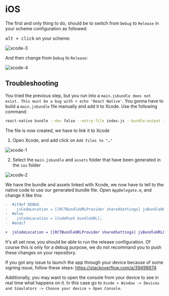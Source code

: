 # iOS

The first and only thing to do, should be to switch from `Debug` to `Release` in your scheme configuration as followed:

<kbd>alt + click</kbd> on your scheme:

![xcode-3](https://user-images.githubusercontent.com/937328/46286290-315c3100-c56e-11e8-9e41-361b7f35d697.png)

And then change from `Debug` to `Release`:

![xcode-4](https://user-images.githubusercontent.com/937328/46286305-41741080-c56e-11e8-801a-f1562660cc51.png)

## Troubleshooting

You tried the previous step, but you run into a `main.jsbundle does not exist. This must be a bug with + echo 'React Native'`. You gonna have to build a `main.jsbundle` file manually and add it to Xcode. Use the following command:

```bash
react-native bundle --dev false --entry-file index.js --bundle-output ios/main.jsbundle --assets-dest ios --platform ios
```

The file is now created, we have to link it to Xcode

1. Open Xcode, and add click on `Add Files to "…"`

![xcode-1](https://user-images.githubusercontent.com/937328/46285935-cd853880-c56c-11e8-9f76-7472ac4aca56.png)

2. Select the `main.jsbundle` and `assets` folder that have been generated in the `ios` folder

![xcode-2](https://user-images.githubusercontent.com/937328/46286054-340a5680-c56d-11e8-8580-164baf98eb34.png)

We have the bundle and assets linked with Xcode, we now have to tell to the native code to use our generated bundle file. Open `AppDelegate.m`, and change it like this:

```diff
-  #ifdef DEBUG
-    jsCodeLocation = [[RCTBundleURLProvider sharedSettings] jsBundleURLForBundleRoot:@"index" fallbackResource:nil];
-  #else
-    jsCodeLocation = [CodePush bundleURL];
-  #endif

+  jsCodeLocation = [[RCTBundleURLProvider sharedSettings] jsBundleURLForBundleRoot:@"index" fallbackResource:nil];
```

It's all set now, you should be able to run the release configuration. Of course this is only for a debug purpose, we do not recommand you to push these changes on your repository.

If you got any issue to launch the app through your device because of some signing issue, follow these steps: https://stackoverflow.com/a/39498874

Additionally, you may want to open the console from your device to see in real time what happens on it. In this case go to `Xcode > Window -> Devices and Simulators -> Choose your device > Open Console`.
